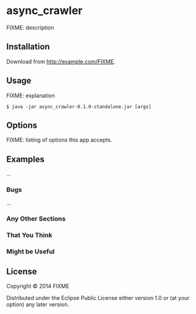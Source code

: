 # async_crawler

FIXME: description

## Installation

Download from http://example.com/FIXME.

## Usage

FIXME: explanation

    $ java -jar async_crawler-0.1.0-standalone.jar [args]

## Options

FIXME: listing of options this app accepts.

## Examples

...

### Bugs

...

### Any Other Sections
### That You Think
### Might be Useful

## License

Copyright © 2014 FIXME

Distributed under the Eclipse Public License either version 1.0 or (at
your option) any later version.
